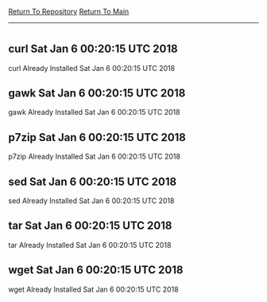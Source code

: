 [Return To Repository](https://github.com/deathbybandaid/piholeparser/)
[Return To Main](https://github.com/deathbybandaid/piholeparser/blob/master/RecentRunLogs/Mainlog.md)
____________________________________
# 
## curl Sat Jan 6 00:20:15 UTC 2018
curl Already Installed Sat Jan 6 00:20:15 UTC 2018
## gawk Sat Jan 6 00:20:15 UTC 2018
gawk Already Installed Sat Jan 6 00:20:15 UTC 2018
## p7zip Sat Jan 6 00:20:15 UTC 2018
p7zip Already Installed Sat Jan 6 00:20:15 UTC 2018
## sed Sat Jan 6 00:20:15 UTC 2018
sed Already Installed Sat Jan 6 00:20:15 UTC 2018
## tar Sat Jan 6 00:20:15 UTC 2018
tar Already Installed Sat Jan 6 00:20:15 UTC 2018
## wget Sat Jan 6 00:20:15 UTC 2018
wget Already Installed Sat Jan 6 00:20:15 UTC 2018
